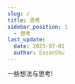 ```yaml
---
slug: /
title: 思考
sidebar_position: 1
  - 思考
last_update:
  date: 2023-07-01
  author: EasonShu
---
```

一些想法与思考!